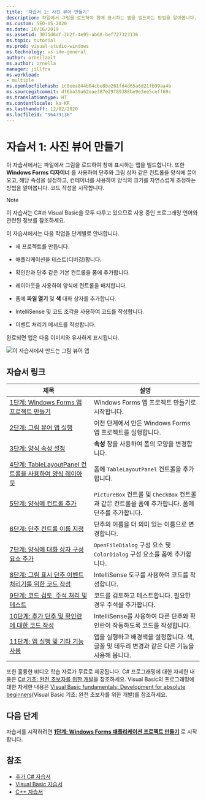 ```yaml
---
title: '자습서 1: 사진 뷰어 만들기'
description: 파일에서 그림을 로드하여 창에 표시하는 앱을 빌드하는 방법을 알아봅니다.
ms.custom: SEO-VS-2020
ms.date: 10/16/2019
ms.assetid: 3071d6df-2b2f-4e95-ab68-bef727323136
ms.topic: tutorial
ms.prod: visual-studio-windows
ms.technology: vs-ide-general
author: ornellaalt
ms.author: ornella
manager: jillfra
ms.workload:
- multiple
ms.openlocfilehash: 1c0eea844b04cbe8ba261fd4d65a6d21fb99aa4b
ms.sourcegitcommit: df6ba39a62eae387e29f89388be9e3ee5ceff69c
ms.translationtype: HT
ms.contentlocale: ko-KR
ms.lasthandoff: 12/02/2020
ms.locfileid: "96479136"
---
```

# <a name="tutorial-1-create-a-picture-viewer"></a>자습서 1: 사진 뷰어 만들기

이 자습서에서는 파일에서 그림을 로드하여 창에 표시하는 앱을 빌드합니다. 또한 **Windows Forms 디자이너** 를 사용하여 단추와 그림 상자 같은 컨트롤을 양식에 끌어오고, 해당 속성을 설정하고, 컨테이너를 사용하여 양식의 크기를 자연스럽게 조정하는 방법을 알아봅니다. 코드 작성을 시작합니다.

> [!NOTE]
> 이 자습서는 C#과 Visual Basic을 모두 다루고 있으므로 사용 중인 프로그래밍 언어와 관련된 정보를 참조하세요.

이 자습서에서는 다음 작업을 단계별로 안내합니다.

* 새 프로젝트를 만듭니다.

* 애플리케이션을 테스트(디버깅)합니다.

* 확인란과 단추 같은 기본 컨트롤을 폼에 추가합니다.

* 레이아웃을 사용하여 양식에 컨트롤을 배치합니다.

* 폼에 **파일 열기** 및 **색** 대화 상자를 추가합니다.

* IntelliSense 및 코드 조각을 사용하여 코드를 작성합니다.

* 이벤트 처리기 메서드를 작성합니다.

완료되면 앱은 다음 이미지와 유사하게 표시됩니다.

![이 자습서에서 만드는 그림 뷰어 앱](../ide/media/express_pictureviewerdone.png)

## <a name="tutorial-links"></a>자습서 링크

|제목|설명|
|-----------|-----------------|
|[1단계: Windows Forms 앱 프로젝트 만들기](../ide/step-1-create-a-windows-forms-application-project.md)|Windows Forms 앱 프로젝트 만들기로 시작합니다.|
|[2단계: 그림 뷰어 앱 실행](../ide/step-2-run-your-program.md)|이전 단계에서 만든 Windows Forms 앱 프로젝트를 실행합니다.|
|[3단계: 양식 속성 설정](../ide/step-3-set-your-form-properties.md)|**속성** 창을 사용하여 폼의 모양을 변경합니다.|
|[4단계: TableLayoutPanel 컨트롤을 사용하여 양식 레이아웃](../ide/step-4-lay-out-your-form-with-a-tablelayoutpanel-control.md)|폼에 `TableLayoutPanel` 컨트롤을 추가합니다.|
|[5단계: 양식에 컨트롤 추가](../ide/step-5-add-controls-to-your-form.md)|`PictureBox` 컨트롤 및 `CheckBox` 컨트롤과 같은 컨트롤을 폼에 추가합니다. 폼에 단추를 추가합니다.|
|[6단계: 단추 컨트롤 이름 지정](../ide/step-6-name-your-button-controls.md)|단추의 이름을 더 의미 있는 이름으로 변경합니다.|
|[7단계: 양식에 대화 상자 구성 요소 추가](../ide/step-7-add-dialog-components-to-your-form.md)|`OpenFileDialog` 구성 요소 및 `ColorDialog` 구성 요소를 폼에 추가합니다.|
|[8단계: 그림 표시 단추 이벤트 처리기를 위한 코드 작성](../ide/step-8-write-code-for-the-show-a-picture-button-event-handler.md)|IntelliSense 도구를 사용하여 코드를 작성합니다.|
|[9단계: 코드 검토, 주석 처리 및 테스트](../ide/step-9-review-comment-and-test-your-code.md)|코드를 검토하고 테스트합니다. 필요한 경우 주석을 추가합니다.|
|[10단계: 추가 단추 및 확인란에 대한 코드 작성](../ide/step-10-write-code-for-additional-buttons-and-a-check-box.md)|IntelliSense를 사용하여 다른 단추와 확인란이 작동하도록 코드를 작성합니다.|
|[11단계: 앱 실행 및 기타 기능 사용](../ide/step-11-run-your-program-and-try-other-features.md)|앱을 실행하고 배경색을 설정합니다. 색, 글꼴 및 테두리 변경과 같은 다른 기능을 사용해 봅니다.|

또한 훌륭한 비디오 학습 자료가 무료로 제공됩니다. C# 프로그래밍에 대한 자세한 내용은 [C# 기초: 완전 초보자를 위한 개발](https://channel9.msdn.com/Series/C-Sharp-Fundamentals-Development-for-Absolute-Beginners)을 참조하세요. Visual Basic의 프로그래밍에 대한 자세한 내용은 [Visual Basic fundamentals: Development for absolute beginners](https://channel9.msdn.com/Series/Visual-Basic-Development-for-Absolute-Beginners)(Visual Basic 기초: 완전 초보자를 위한 개발)를 참조하세요.

## <a name="next-steps"></a>다음 단계

자습서를 시작하려면 **[1단계: Windows Forms 애플리케이션 프로젝트 만들기](../ide/step-1-create-a-windows-forms-application-project.md)** 로 시작합니다.

## <a name="see-also"></a>참조

* [추가 C# 자습서](../get-started/csharp/index.yml)
* [Visual Basic 자습서](../get-started/visual-basic/index.yml)
* [C++ 자습서](/cpp/get-started/tutorial-console-cpp)